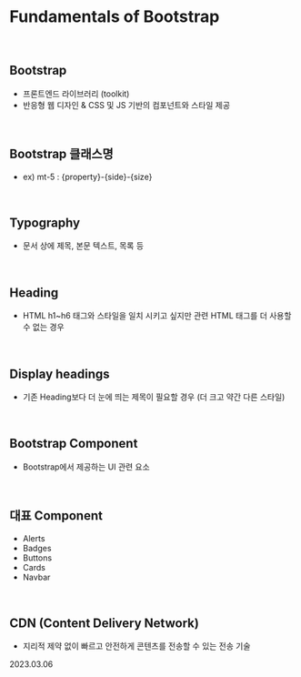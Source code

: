 # Fundamentals of Bootstrap

<br/>

## Bootstrap
* 프론트엔드 라이브러리 (toolkit)
* 반응형 웹 디자인 & CSS 및 JS 기반의 컴포넌트와 스타일 제공

<br/>

## Bootstrap 클래스명
* ex) mt-5 : {property}-{side}-{size}

<br/>

## Typography
* 문서 상에 제목, 본문 텍스트, 목록 등

<br/>

## Heading
* HTML h1~h6 태그와 스타일을 일치 시키고 싶지만 관련 HTML 태그를 더 사용할 수 없는 경우

<br/>

## Display headings
* 기존 Heading보다 더 눈에 띄는 제목이 필요할 경우 (더 크고 약간 다른 스타일)

<br/>

## Bootstrap Component
* Bootstrap에서 제공하는 UI 관련 요소

<br/>

## 대표 Component
* Alerts
* Badges
* Buttons
* Cards
* Navbar

<br/>

## CDN (Content Delivery Network)
* 지리적 제약 없이 빠르고 안전하게 콘텐츠를 전송할 수 있는 전송 기술

2023.03.06